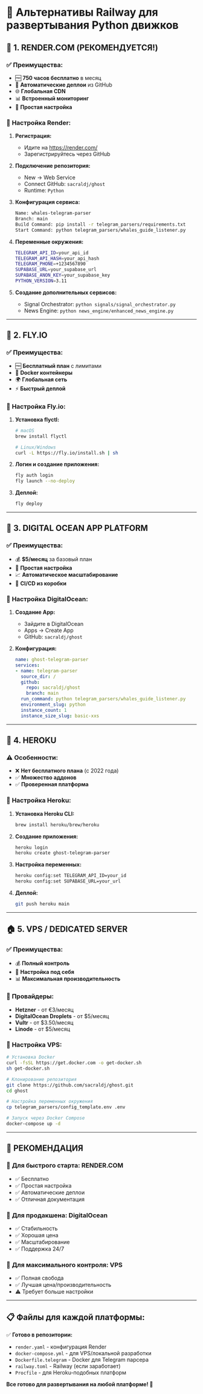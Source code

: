 # 🚀 **Альтернативы Railway для развертывания Python движков**

## 🥇 **1. RENDER.COM (РЕКОМЕНДУЕТСЯ!)**

### ✅ **Преимущества:**
- 🆓 **750 часов бесплатно** в месяц
- 🔄 **Автоматические деплои** из GitHub
- 🌐 **Глобальная CDN**
- 📊 **Встроенный мониторинг**
- 🔧 **Простая настройка**

### 🚀 **Настройка Render:**

1. **Регистрация:**
   - Идите на https://render.com/
   - Зарегистрируйтесь через GitHub

2. **Подключение репозитория:**
   - New → Web Service
   - Connect GitHub: `sacraldj/ghost`
   - Runtime: `Python`

3. **Конфигурация сервиса:**
   ```bash
   Name: whales-telegram-parser
   Branch: main
   Build Command: pip install -r telegram_parsers/requirements.txt
   Start Command: python telegram_parsers/whales_guide_listener.py
   ```

4. **Переменные окружения:**
   ```bash
   TELEGRAM_API_ID=your_api_id
   TELEGRAM_API_HASH=your_api_hash
   TELEGRAM_PHONE=+1234567890
   SUPABASE_URL=your_supabase_url
   SUPABASE_ANON_KEY=your_supabase_key
   PYTHON_VERSION=3.11
   ```

5. **Создание дополнительных сервисов:**
   - Signal Orchestrator: `python signals/signal_orchestrator.py`
   - News Engine: `python news_engine/enhanced_news_engine.py`

---

## 🥈 **2. FLY.IO**

### ✅ **Преимущества:**
- 🆓 **Бесплатный план** с лимитами
- 🐋 **Docker контейнеры**
- 🌍 **Глобальная сеть**
- ⚡ **Быстрый деплой**

### 🚀 **Настройка Fly.io:**

1. **Установка flyctl:**
   ```bash
   # macOS
   brew install flyctl
   
   # Linux/Windows
   curl -L https://fly.io/install.sh | sh
   ```

2. **Логин и создание приложения:**
   ```bash
   fly auth login
   fly launch --no-deploy
   ```

3. **Деплой:**
   ```bash
   fly deploy
   ```

---

## 🥉 **3. DIGITAL OCEAN APP PLATFORM**

### ✅ **Преимущества:**
- 💰 **$5/месяц** за базовый план
- 🔧 **Простая настройка**
- 📈 **Автоматическое масштабирование**
- 🔄 **CI/CD из коробки**

### 🚀 **Настройка DigitalOcean:**

1. **Создание App:**
   - Зайдите в DigitalOcean
   - Apps → Create App
   - GitHub: `sacraldj/ghost`

2. **Конфигурация:**
   ```yaml
   name: ghost-telegram-parser
   services:
   - name: telegram-parser
     source_dir: /
     github:
       repo: sacraldj/ghost
       branch: main
     run_command: python telegram_parsers/whales_guide_listener.py
     environment_slug: python
     instance_count: 1
     instance_size_slug: basic-xxs
   ```

---

## 🔧 **4. HEROKU**

### ⚠️ **Особенности:**
- ❌ **Нет бесплатного плана** (с 2022 года)
- ✅ **Множество аддонов**
- ✅ **Проверенная платформа**

### 🚀 **Настройка Heroku:**

1. **Установка Heroku CLI:**
   ```bash
   brew install heroku/brew/heroku
   ```

2. **Создание приложения:**
   ```bash
   heroku login
   heroku create ghost-telegram-parser
   ```

3. **Настройка переменных:**
   ```bash
   heroku config:set TELEGRAM_API_ID=your_id
   heroku config:set SUPABASE_URL=your_url
   ```

4. **Деплой:**
   ```bash
   git push heroku main
   ```

---

## 🏠 **5. VPS / DEDICATED SERVER**

### ✅ **Преимущества:**
- 💰 **Полный контроль**
- 🔧 **Настройка под себя**
- 📊 **Максимальная производительность**

### 🚀 **Провайдеры:**
- **Hetzner** - от €3/месяц
- **DigitalOcean Droplets** - от $5/месяц
- **Vultr** - от $3.50/месяц
- **Linode** - от $5/месяц

### 🔧 **Настройка VPS:**

```bash
# Установка Docker
curl -fsSL https://get.docker.com -o get-docker.sh
sh get-docker.sh

# Клонирование репозитория
git clone https://github.com/sacraldj/ghost.git
cd ghost

# Настройка переменных окружения
cp telegram_parsers/config_template.env .env

# Запуск через Docker Compose
docker-compose up -d
```

---

## 🎯 **РЕКОМЕНДАЦИЯ**

### 🥇 **Для быстрого старта: RENDER.COM**
- ✅ Бесплатно
- ✅ Простая настройка
- ✅ Автоматические деплои
- ✅ Отличная документация

### 🥈 **Для продакшена: DigitalOcean**
- ✅ Стабильность
- ✅ Хорошая цена
- ✅ Масштабирование
- ✅ Поддержка 24/7

### 🥉 **Для максимального контроля: VPS**
- ✅ Полная свобода
- ✅ Лучшая цена/производительность
- ⚠️ Требует больше настройки

---

## 📋 **Файлы для каждой платформы:**

✅ **Готово в репозитории:**
- `render.yaml` - конфигурация Render
- `docker-compose.yml` - для VPS/локальной разработки
- `Dockerfile.telegram` - Docker для Telegram парсера
- `railway.toml` - Railway (если заработает)
- `Procfile` - для Heroku-подобных платформ

**Все готово для развертывания на любой платформе! 🚀**
